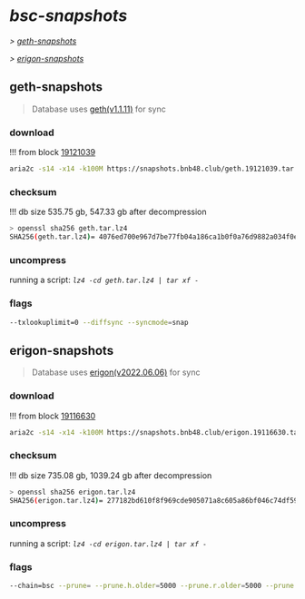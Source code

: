 # *bsc-snapshots*


*\> [geth-snapshots](#geth-snapshots)*

*\> [erigon-snapshots](#erigon-snapshots)*


## geth-snapshots


> Database uses [geth(v1.1.11)](https://github.com/bnb-chain/bsc/releases/tag/v1.1.11) for sync


### download

<!-- begin_geth -->

!!! from block [19121039](https://bscscan.com/block/19121039)
```bash
aria2c -s14 -x14 -k100M https://snapshots.bnb48.club/geth.19121039.tar.lz4 -o geth.tar.lz4
```


### checksum


!!! db size 535.75 gb, 547.33 gb after decompression
```bash
> openssl sha256 geth.tar.lz4
SHA256(geth.tar.lz4)= 4076ed700e967d7be77fb04a186ca1b0f0a76d9882a034f0e7fc0b6fd5d81fcb
```

<!-- end_geth -->

### uncompress


running a script: _`lz4 -cd geth.tar.lz4 | tar xf -`_


### flags


```bash
--txlookuplimit=0 --diffsync --syncmode=snap
```


## erigon-snapshots


> Database uses [erigon(v2022.06.06)](https://github.com/ledgerwatch/erigon/releases/tag/v2022.06.06) for sync


### download

<!-- begin_erigon -->

!!! from block [19116630](https://bscscan.com/block/19116630)
```bash
aria2c -s14 -x14 -k100M https://snapshots.bnb48.club/erigon.19116630.tar.lz4 -o erigon.tar.lz4
```


### checksum


!!! db size 735.08 gb, 1039.24 gb after decompression
```bash
> openssl sha256 erigon.tar.lz4
SHA256(erigon.tar.lz4)= 277182bd610f8f969cde905071a8c605a86bf046c74df59fda648b885abb0f8b
```

<!-- end_erigon -->

### uncompress


running a script: _`lz4 -cd erigon.tar.lz4 | tar xf -`_


### flags


```bash
--chain=bsc --prune= --prune.h.older=5000 --prune.r.older=5000 --prune.t.older=5000 --prune.c.older=5000 --db.pagesize=16k
```
